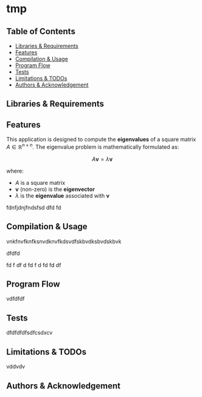 # tmp



## Table of Contents
- [Libraries & Requirements](#libraries--requirements)
- [Features](#features)
- [Compilation & Usage](#compilation--usage)
- [Program Flow](#program-flow)
- [Tests](#tests)
- [Limitations & TODOs](#limitations--todos)
- [Authors & Acknowledgement](#authors--acknowledgement)




## Libraries & Requirements
  
## Features

This application is designed to compute the **eigenvalues** of a square matrix $A \in \mathbb{R}^{n \times n}$. The eigenvalue problem is mathematically formulated as:

$$
A \mathbf{v} = \lambda \mathbf{v}
$$

where:
- $A$ is a square matrix
- $\mathbf{v}$ (non-zero) is the **eigenvector**
- $\lambda$ is the **eigenvalue** associated with $\mathbf{v}$



fdnfjdnjfndsfsd
dfd
fd


## Compilation & Usage

vnkfnvfknfksnvdknvfkdsvdfskbvdksbvdskbvk






dfdfd

fd
f
df
d
fd
f
d
fd
fd
df

## Program Flow




vdfdfdf


## Tests

dfdfdfdfsdfcsdxcv




## Limitations & TODOs
vddvdv









## Authors & Acknowledgement





